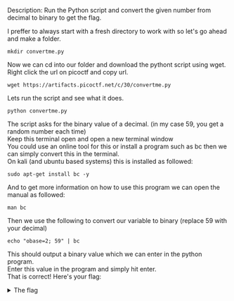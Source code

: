 Description: Run the Python script and convert the given number from decimal to binary to get the flag.

I preffer to always start with a fresh directory to work with so let's go ahead and make a folder.
```
mkdir convertme.py
```
Now we can cd into our folder and download the pythont script using wget. Right click the url on picoctf and copy url.
```
wget https://artifacts.picoctf.net/c/30/convertme.py
```
Lets run the script and see what it does.
```
python convertme.py
```
The script asks for the binary value of a decimal. (in my case 59, you get a random number each time)  
Keep this terminal open and open a new terminal window  
You could use an online tool for this or install a program such as bc then we can simply convert this in the terminal.  
On kali (and ubuntu based systems) this is installed as followed:
```
sudo apt-get install bc -y
``` 
And to get more information on how to use this program we can open the manual as followed:
```
man bc
```
Then we use the following to convert our variable to binary (replace 59 with your decimal)
```
echo "obase=2; 59" | bc
```
This should output a binary value which we can enter in the python program.  
Enter this value in the program and simply hit enter.  
That is correct! Here's your flag: 
<details><summary>The flag</summary>
  picoCTF{4ll_y0ur_b4535_762f748e}
</details>
